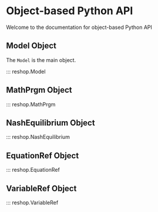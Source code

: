 # Object-based Python API

Welcome to the documentation for object-based Python API

## Model Object

The `Model` is the main object.

::: reshop.Model

## MathPrgm Object

::: reshop.MathPrgm

## NashEquilibrium Object

::: reshop.NashEquilibrium

## EquationRef Object

::: reshop.EquationRef

## VariableRef Object

::: reshop.VariableRef


